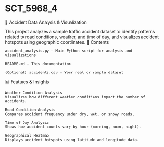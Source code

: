 # SCT_5968_4
🚗 Accident Data Analysis & Visualization

This project analyzes a sample traffic accident dataset to identify patterns related to road conditions, weather, and time of day, and visualizes accident hotspots using geographic coordinates.
📁 Contents

    accident_analysis.py – Main Python script for analysis and visualizations

    README.md – This documentation

    (Optional) accidents.csv – Your real or sample dataset

📊 Features & Insights

    Weather Condition Analysis
    Visualizes how different weather conditions impact the number of accidents.

    Road Condition Analysis
    Compares accident frequency under dry, wet, or snowy roads.

    Time of Day Analysis
    Shows how accident counts vary by hour (morning, noon, night).

    Geographical Heatmap
    Displays accident hotspots using latitude and longitude data.
